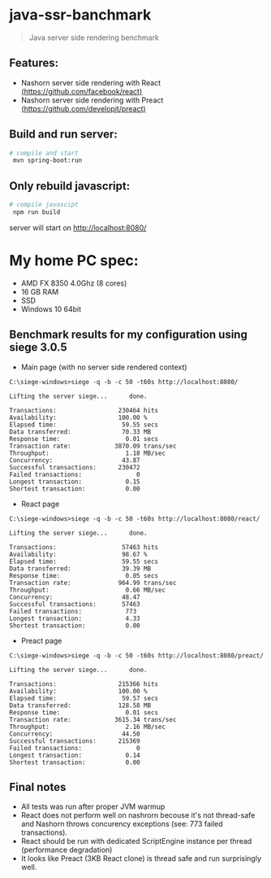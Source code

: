 # java-ssr-banchmark

> Java server side rendering benchmark

## Features:

* Nashorn server side rendering with React [(https://github.com/facebook/react)](https://github.com/facebook/react)
* Nashorn server side rendering with Preact [(https://github.com/developit/preact)](https://github.com/developit/preact)

## Build and run server:

``` bash
# compile and start
 mvn spring-boot:run
```

## Only rebuild javascript:

``` bash
# compile javascipt
 npm run build
```

server will start on [http://localhost:8080/](http://localhost:8080/)


# My home PC spec:
* AMD FX 8350 4.0Ghz (8 cores)
* 16 GB RAM
* SSD
* Windows 10 64bit

## Benchmark results for my configuration using siege 3.0.5


* Main page (with no server side rendered context)

```
C:\siege-windows>siege -q -b -c 50 -t60s http://localhost:8080/

Lifting the server siege...      done.

Transactions:                 230464 hits
Availability:                 100.00 %
Elapsed time:                  59.55 secs
Data transferred:              70.33 MB
Response time:                  0.01 secs
Transaction rate:            3870.09 trans/sec
Throughput:                     1.18 MB/sec
Concurrency:                   43.87
Successful transactions:      230472
Failed transactions:               0
Longest transaction:            0.15
Shortest transaction:           0.00
```

* React page

```
C:\siege-windows>siege -q -b -c 50 -t60s http://localhost:8080/react/

Lifting the server siege...      done.

Transactions:                  57463 hits
Availability:                  98.67 %
Elapsed time:                  59.55 secs
Data transferred:              39.39 MB
Response time:                  0.05 secs
Transaction rate:             964.99 trans/sec
Throughput:                     0.66 MB/sec
Concurrency:                   48.47
Successful transactions:       57463
Failed transactions:            773
Longest transaction:            4.33
Shortest transaction:           0.00
```

* Preact page

```
C:\siege-windows>siege -q -b -c 50 -t60s http://localhost:8080/preact/

Lifting the server siege...      done.

Transactions:                 215366 hits
Availability:                 100.00 %
Elapsed time:                  59.57 secs
Data transferred:             128.58 MB
Response time:                  0.01 secs
Transaction rate:            3615.34 trans/sec
Throughput:                     2.16 MB/sec
Concurrency:                   44.50
Successful transactions:      215369
Failed transactions:               0
Longest transaction:            0.14
Shortest transaction:           0.00
```

## Final notes

* All tests was run after proper JVM warmup
* React does not perform well on nashrorn becouse it's not thread-safe and Nashorn throws concurency exceptions (see: 773 failed transactions). 
* React should be run with dedicated ScriptEngine instance per thread (performance degradation)
* It looks like Preact (3KB React clone) is thread safe and run surprisingly well.
